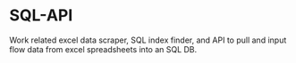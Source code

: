 # SQL-API

Work related excel data scraper, SQL index finder, and API to pull and input flow data from excel spreadsheets into an SQL DB.
